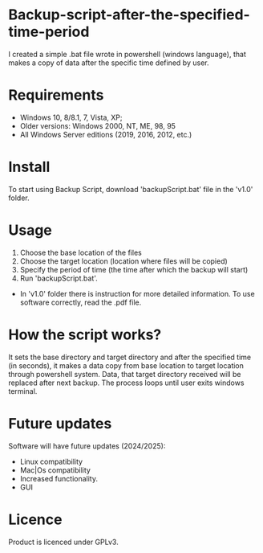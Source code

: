# Backup-script-after-the-specified-time-period
I created a simple .bat file wrote in powershell (windows language), that makes a copy of data after the specific time defined by user.

# Requirements
- Windows 10, 8/8.1, 7, Vista, XP;
- Older versions: Windows 2000, NT, ME, 98, 95
- All Windows Server editions (2019, 2016, 2012, etc.)

# Install
To start using Backup Script, download 'backupScript.bat' file in the 'v1.0' folder.

# Usage
1) Choose the base location of the files
2) Choose the target location (location where files will be copied)
3) Specify the period of time (the time after which the backup will start)
4) Run 'backupScript.bat'.
* In 'v1.0' folder there is instruction for more detailed information. To use software correctly, read the .pdf file.

# How the script works?
It sets the base directory and target directory and after the specified time (in seconds), it makes a data copy from base location to target location through powershell system. Data, that target directory received will be replaced after next backup. The process loops until user exits windows terminal. 

# Future updates
Software will have future updates (2024/2025):
- Linux compatibility
- Mac|Os compatibility
- Increased functionality.
- GUI

# Licence
Product is licenced under GPLv3.
